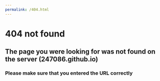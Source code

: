 ```yaml
---
permalink: /404.html
---
```


# 404 not found

## The page you were looking for was not found on the server (247086.github.io)

### Please make sure that you entered the URL correctly
